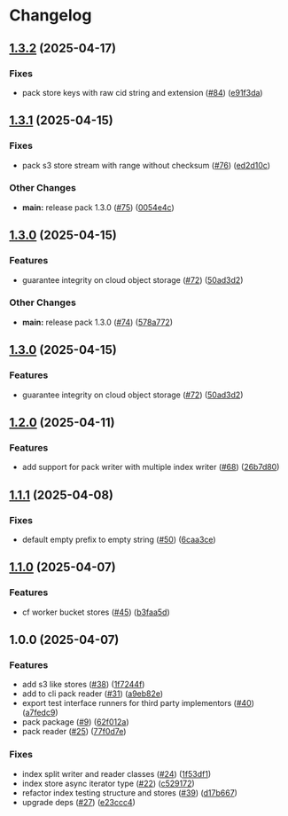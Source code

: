 # Changelog

## [1.3.2](https://github.com/vasco-santos/hash-stream/compare/pack-v1.3.1...pack-v1.3.2) (2025-04-17)


### Fixes

* pack store keys with raw cid string and extension ([#84](https://github.com/vasco-santos/hash-stream/issues/84)) ([e91f3da](https://github.com/vasco-santos/hash-stream/commit/e91f3da203a1e1a65948cd67d6c7ecd5e6a16b7d))

## [1.3.1](https://github.com/vasco-santos/hash-stream/compare/pack-v1.3.0...pack-v1.3.1) (2025-04-15)


### Fixes

* pack s3 store stream with range without checksum ([#76](https://github.com/vasco-santos/hash-stream/issues/76)) ([ed2d10c](https://github.com/vasco-santos/hash-stream/commit/ed2d10c38abe292e787a7a6085cca5d427aed9f9))


### Other Changes

* **main:** release pack 1.3.0 ([#75](https://github.com/vasco-santos/hash-stream/issues/75)) ([0054e4c](https://github.com/vasco-santos/hash-stream/commit/0054e4c5f14dae662ea625f8d1dbf22aba22fc69))

## [1.3.0](https://github.com/vasco-santos/hash-stream/compare/pack-v1.2.0...pack-v1.3.0) (2025-04-15)


### Features

* guarantee integrity on cloud object storage ([#72](https://github.com/vasco-santos/hash-stream/issues/72)) ([50ad3d2](https://github.com/vasco-santos/hash-stream/commit/50ad3d2c341682ee8bc759bc78ee5c6456ee9aba))


### Other Changes

* **main:** release pack 1.3.0 ([#74](https://github.com/vasco-santos/hash-stream/issues/74)) ([578a772](https://github.com/vasco-santos/hash-stream/commit/578a7728d010d4caab4c4013d0ac6eb57c019f4d))

## [1.3.0](https://github.com/vasco-santos/hash-stream/compare/pack-v1.2.0...pack-v1.3.0) (2025-04-15)


### Features

* guarantee integrity on cloud object storage ([#72](https://github.com/vasco-santos/hash-stream/issues/72)) ([50ad3d2](https://github.com/vasco-santos/hash-stream/commit/50ad3d2c341682ee8bc759bc78ee5c6456ee9aba))

## [1.2.0](https://github.com/vasco-santos/hash-stream/compare/pack-v1.1.1...pack-v1.2.0) (2025-04-11)


### Features

* add support for pack writer with multiple index writer ([#68](https://github.com/vasco-santos/hash-stream/issues/68)) ([26b7d80](https://github.com/vasco-santos/hash-stream/commit/26b7d80d64d3f6402096c191ed486d1b7431c892))

## [1.1.1](https://github.com/vasco-santos/hash-stream/compare/pack-v1.1.0...pack-v1.1.1) (2025-04-08)


### Fixes

* default empty prefix to empty string ([#50](https://github.com/vasco-santos/hash-stream/issues/50)) ([6caa3ce](https://github.com/vasco-santos/hash-stream/commit/6caa3cea54d99cedc4ef375b3cf726a8cfa72f9d))

## [1.1.0](https://github.com/vasco-santos/hash-stream/compare/pack-v1.0.0...pack-v1.1.0) (2025-04-07)


### Features

* cf worker bucket stores ([#45](https://github.com/vasco-santos/hash-stream/issues/45)) ([b3faa5d](https://github.com/vasco-santos/hash-stream/commit/b3faa5d6e7d5d8459bb7968b53fcfa5c8f5c48e6))

## 1.0.0 (2025-04-07)


### Features

* add s3 like stores ([#38](https://github.com/vasco-santos/hash-stream/issues/38)) ([1f7244f](https://github.com/vasco-santos/hash-stream/commit/1f7244f1947e3d7d2ceb6d9c3373a8f6d950f2e8))
* add to cli pack reader ([#31](https://github.com/vasco-santos/hash-stream/issues/31)) ([a9eb82e](https://github.com/vasco-santos/hash-stream/commit/a9eb82e4252f66b68eee1ffea519ee5d58640388))
* export test interface runners for third party implementors ([#40](https://github.com/vasco-santos/hash-stream/issues/40)) ([a7fedc9](https://github.com/vasco-santos/hash-stream/commit/a7fedc95446b8ff986df27d9c90cfbc56ee778f5))
* pack package ([#9](https://github.com/vasco-santos/hash-stream/issues/9)) ([62f012a](https://github.com/vasco-santos/hash-stream/commit/62f012aeb2dbf4d5cd5acec829435067bae09b8f))
* pack reader ([#25](https://github.com/vasco-santos/hash-stream/issues/25)) ([77f0d7e](https://github.com/vasco-santos/hash-stream/commit/77f0d7ed0045dad70ade06507f6dbb254b9c9f1f))


### Fixes

* index split writer and reader classes ([#24](https://github.com/vasco-santos/hash-stream/issues/24)) ([1f53df1](https://github.com/vasco-santos/hash-stream/commit/1f53df1d16f2fe5e90828faddfeedc8ab08def6e))
* index store async iterator type ([#22](https://github.com/vasco-santos/hash-stream/issues/22)) ([c529172](https://github.com/vasco-santos/hash-stream/commit/c5291722555389516b8688495bbd4f5dd5824071))
* refactor index testing structure and stores  ([#39](https://github.com/vasco-santos/hash-stream/issues/39)) ([d17b667](https://github.com/vasco-santos/hash-stream/commit/d17b66783e9c54266c507b9fab0c9ec6bfd463d0))
* upgrade deps ([#27](https://github.com/vasco-santos/hash-stream/issues/27)) ([e23ccc4](https://github.com/vasco-santos/hash-stream/commit/e23ccc4599a9131aa7f07de87378a74e79423f25))
